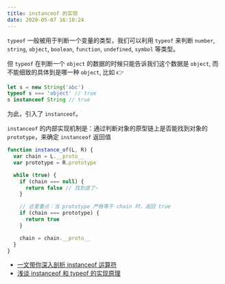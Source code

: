 ```yaml
---
title: instanceof 的实现
date: 2020-05-07 16:10:24
---
```


`typeof` 一般被用于判断一个变量的类型，我们可以利用 `typeof` 来判断 `number`, `string`, `object`, `boolean`, `function`, `undefined`, `symbol` 等类型。

但 `typeof` 在判断一个 `object` 的数据的时候只能告诉我们这个数据是 `object`, 而不能细致的具体到是哪一种 `object`, 比如 👉

```js
let s = new String('abc')
typeof s === 'object' // true
s instanceof String // true
```

为此，引入了 `instanceof`。

`instanceof` 的内部实现机制是：通过判断对象的原型链上是否能找到对象的 `prototype`，来确定 `instanceof` 返回值

```js
function instance_of(L, R) {
  var chain = L.__proto__
  var prototype = R.prototype

  while (true) {
    if (chain === null) {
      return false // 找到底了~
    }

    // 这里重点：当 prototype 严格等于 chain 时，返回 true
    if (chain === prototype) {
      return true
    }

    chain = chain.__proto__
  }
}
```

- [一文带你深入剖析 instanceof 运算符](https://juejin.im/post/5d6e5c3d6fb9a06ae0721f5f)
- [浅谈 instanceof 和 typeof 的实现原理](https://juejin.im/post/5b0b9b9051882515773ae714)
